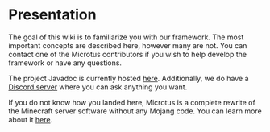 # Presentation

The goal of this wiki is to familiarize you with our framework. The most important concepts are described here, however many are not. You can contact one of the Microtus contributors if you wish to help develop the framework or have any questions.

The project Javadoc is currently hosted [here](https://javadoc.microtus.dev/). Additionally, we do have a [Discord server](https://discord.onelitefeather.net) where you can ask anything you want.

If you do not know how you landed here, Microtus is a complete rewrite of the Minecraft server software without any Mojang code. You can learn more about it [here](https://github.com/OneLiteFeatherNET/Microtus).
